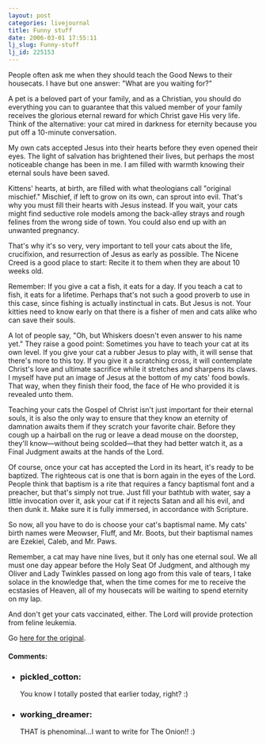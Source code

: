 ```yaml
---
layout: post
categories: livejournal
title: Funny stuff
date: 2006-03-01 17:55:11
lj_slug: Funny-stuff
lj_id: 225153
---
```

People often ask me when they should teach the Good News to their housecats. I have but one answer: "What are you waiting for?" 



A pet is a beloved part of your family, and as a Christian, you should do everything you can to guarantee that this valued member of your family receives the glorious eternal reward for which Christ gave His very life. Think of the alternative: your cat mired in darkness for eternity because you put off a 10-minute conversation.



My own cats accepted Jesus into their hearts before they even opened their eyes. The light of salvation has brightened their lives, but perhaps the most noticeable change has been in me. I am filled with warmth knowing their eternal souls have been saved.



Kittens' hearts, at birth, are filled with what theologians call "original mischief." Mischief, if left to grow on its own, can sprout into evil. That's why you must fill their hearts with Jesus instead. If you wait, your cats might find seductive role models among the back-alley strays and rough felines from the wrong side of town. You could also end up with an unwanted pregnancy. 



That's why it's so very, very important to tell your cats about the life, crucifixion, and resurrection of Jesus as early as possible. The Nicene Creed is a good place to start: Recite it to them when they are about 10 weeks old. 



Remember: If you give a cat a fish, it eats for a day. If you teach a cat to fish, it eats for a lifetime. Perhaps that's not such a good proverb to use in this case, since fishing is actually instinctual in cats. But Jesus is not. Your kitties need to know early on that there is a fisher of men and cats alike who can save their souls. 



A lot of people say, "Oh, but Whiskers doesn't even answer to his name yet." They raise a good point: Sometimes you have to teach your cat at its own level. If you give your cat a rubber Jesus to play with, it will sense that there's more to this toy. If you give it a scratching cross, it will contemplate Christ's love and ultimate sacrifice while it stretches and sharpens its claws. I myself have put an image of Jesus at the bottom of my cats' food bowls. That way, when they finish their food, the face of He who provided it is revealed unto them.



Teaching your cats the Gospel of Christ isn't just important for their eternal souls, it is also the only way to ensure that they know an eternity of damnation awaits them if they scratch your favorite chair. Before they cough up a hairball on the rug or leave a dead mouse on the doorstep, they'll know—without being scolded—that they had better watch it, as a Final Judgment awaits at the hands of the Lord. 



Of course, once your cat has accepted the Lord in its heart, it's ready to be baptized. The righteous cat is one that is born again in the eyes of the Lord. People think that baptism is a rite that requires a fancy baptismal font and a preacher, but that's simply not true. Just fill your bathtub with water, say a little invocation over it, ask your cat if it rejects Satan and all his evil, and then dunk it. Make sure it is fully immersed, in accordance with Scripture. 



So now, all you have to do is choose your cat's baptismal name. My cats' birth names were Meowser, Fluff, and Mr. Boots, but their baptismal names are Ezekiel, Caleb, and Mr. Paws.



Remember, a cat may have nine lives, but it only has one eternal soul. We all must one day appear before the Holy Seat Of Judgment, and although my Oliver and Lady Twinkles passed on long ago from this vale of tears, I take solace in the knowledge that, when the time comes for me to receive the ecstasies of Heaven, all of my housecats will be waiting to spend eternity on my lap. 



And don't get your cats vaccinated, either. The Lord will provide protection from feline leukemia.   



Go [here for the original](http://www.theonion.com/content/node/45814).


<div id="comments"><h4>Comments:</h4><div class="lj-comments"><ul>
<li><h3>pickled_cotton: </h3>
<a id="comment-618"></a>
<p>You know I totally posted that earlier today, right?  :)</p>
</li>
<li><h3>working_dreamer: </h3>
<a id="comment-619"></a>
<p>THAT is phenominal...I want to write for The Onion!! :)</p>
</li>
</ul></div></div>
